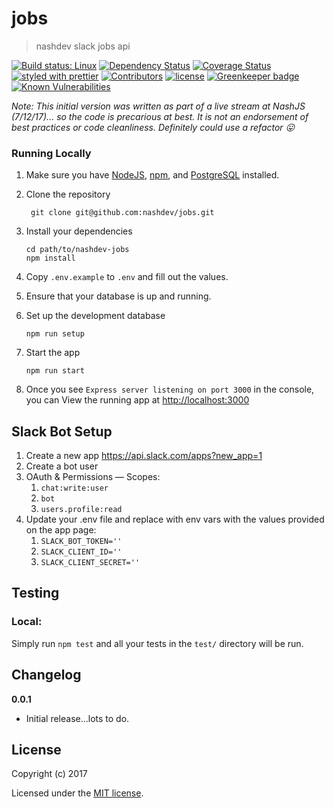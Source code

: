 # jobs

> nashdev slack jobs api

[![Build status: Linux](https://img.shields.io/travis/nashdev/jobs.svg?style=flat-square)](https://travis-ci.org/nashdev/jobs)
[![Dependency Status](https://david-dm.org/nashdev/jobs.svg?style=flat-square)](https://david-dm.org/nashdev/jobs)
[![Coverage Status](https://img.shields.io/coveralls/nashdev/jobs/master.svg?style=flat-square)](https://coveralls.io/github/nashdev/jobs?branch=master)
[![styled with prettier](https://img.shields.io/badge/styled_with-prettier-ff69b4.svg)](https://github.com/prettier/prettier)
[![Contributors](https://img.shields.io/github/contributors/nashdev/jobs.svg)](https://github.com/nashdev/jobs/graphs/contributors)
[![license](https://img.shields.io/github/license/nashdev/jobs.svg)](https://github.com/nashdev/jobs/blob/master/LICENSE)
[![Greenkeeper badge](https://badges.greenkeeper.io/nashdev/jobs.svg)](https://greenkeeper.io/)
[![Known Vulnerabilities](https://snyk.io/test/github/nashdev/jobs/badge.svg)](https://snyk.io/test/github/nashdev/jobs)

_Note: This initial version was written as part of a live stream at NashJS (7/12/17)... so the code is precarious at best. It is not an endorsement of best practices or code cleanliness. Definitely could use a refactor :stuck_out_tongue:_

### Running Locally

1.  Make sure you have [NodeJS](https://nodejs.org/), [npm](https://www.npmjs.com/), and [PostgreSQL](https://www.postgresql.org) installed.

2.  Clone the repository
    ```
     git clone git@github.com:nashdev/jobs.git
    ```
3.  Install your dependencies
    ```
    cd path/to/nashdev-jobs
    npm install
    ```
4.  Copy `.env.example` to `.env` and fill out the values.
   
5.  Ensure that your database is up and running.

5. Set up the development database

    ```
    npm run setup
    ```

6.  Start the app

    ```
    npm run start
    ```

7.  Once you see `Express server listening on port 3000` in the console, you can View the running app at [http://localhost:3000](http://localhost:3000)

## Slack Bot Setup

1. Create a new app https://api.slack.com/apps?new_app=1
2. Create a bot user
3. OAuth & Permissions — Scopes:
   1. `chat:write:user`
   2. `bot`
   3. `users.profile:read`
4. Update your .env file and replace with env vars with the values provided on the app page:
   1. `SLACK_BOT_TOKEN=''`
   2. `SLACK_CLIENT_ID=''`
   3. `SLACK_CLIENT_SECRET=''`

## Testing

### Local:

Simply run `npm test` and all your tests in the `test/` directory will be run.

## Changelog

**0.0.1**

- Initial release...lots to do.

## License

Copyright (c) 2017

Licensed under the [MIT license](LICENSE).
